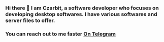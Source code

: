 ### Hi there 👋 I am Czarbit, a software developer who focuses on developing desktop softwares. I have various softwares and server files to offer.
### You can reach out to me faster [On Telegram](t.me/czarbit)

<!---
xxxvvi/xxxvvi is a ✨ special ✨ repository because its `README.md` (this file) appears on your GitHub profile.
You can click the Preview link to take a look at your changes.
--->
